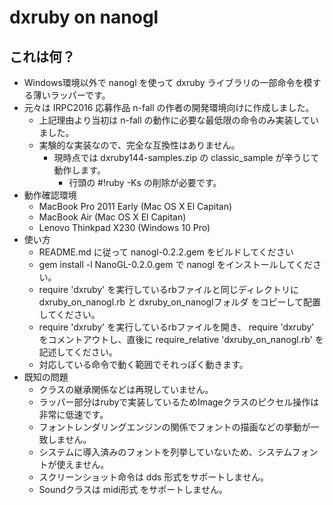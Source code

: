 # dxruby on nanogl

## これは何？

- Windows環境以外で nanogl を使って dxruby ライブラリの一部命令を模する薄いラッパーです。
- 元々は IRPC2016 応募作品 n-fall の作者の開発環境向けに作成しました。
  - 上記理由より当初は n-fall の動作に必要な最低限の命令のみ実装していました。
  - 実験的な実装なので、完全な互換性はありません。 
    - 現時点では dxruby144-samples.zip の classic_sample が辛うじて動作します。
      - 行頭の #!ruby -Ks の削除が必要です。
- 動作確認環境
  - MacBook Pro 2011 Early (Mac OS X El Capitan) 
  - MacBook Air (Mac OS X El Capitan)
  - Lenovo Thinkpad X230 (Windows 10 Pro)
- 使い方
  - README.md に従って nanogl-0.2.2.gem をビルドしてください
  - gem install -l NanoGL-0.2.0.gem で nanogl をインストールしてください。
  - require 'dxruby' を実行しているrbファイルと同じディレクトリに dxruby_on_nanogl.rb と dxruby_on_nanoglフォルダ をコピーして配置してください。
  - require 'dxruby' を実行しているrbファイルを開き、 require 'dxruby' をコメントアウトし、直後に require_relative 'dxruby_on_nanogl.rb' を記述してください。
  - 対応している命令で動く範囲でそれっぽく動きます。
- 既知の問題
  - クラスの継承関係などは再現していません。
  - ラッパー部分はrubyで実装しているためImageクラスのピクセル操作は非常に低速です。
  - フォントレンダリングエンジンの関係でフォントの描画などの挙動が一致しません。
  - システムに導入済みのフォントを列挙していないため、システムフォントが使えません。
  - スクリーンショット命令は dds 形式をサポートしません。
  - Soundクラスは midi形式 をサポートしません。

